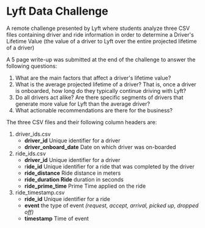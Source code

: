 # Lyft Data Challenge

A remote challenge presented by Lyft where students analyze three CSV files containing driver and ride information in order to determine a Driver's Lifetime Value (the value of a driver to Lyft over the entire projected lifetime of a driver)

A 5 page write-up was submitted at the end of the challenge to answer the following questions:
1. What are the main factors that affect a driver's lifetime value? 
2. What is the average projected lifetime of a driver? That is, once a driver is onboarded, how long do they typically continue driving with Lyft? 
3. Do all drivers act alike? Are there specific segments of drivers that generate more value for Lyft than the average driver? 
4. What actionable recommendations are there for the business? 

The three CSV files and their following column headers are:
1. driver_ids.csv 
   - **driver_id** Unique identifier for a driver
   - **driver_onboard_date** Date on which driver was on-boarded 
2. ride_ids.csv
   - **driver_id** Unique identifier for a driver
   - r**ide_id** Unique identifier for a ride that was completed by the driver
   - **ride_distance** Ride distance in meters
   - **ride_duration Ride** duration in seconds 
   - **ride_prime_time** Prime Time applied on the ride
3. ride_timestamp.csv
   - **ride_id** Unique identifier for a ride
   - **event** the type of event *(request, accept, arrival, picked up, dropped off)*
   - **timestamp** Time of event
